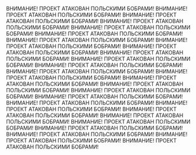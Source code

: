 ВНИМАНИЕ! ПРОЕКТ АТАКОВАН ПОЛЬСКИМИ БОБРАМИ! 
ВНИМАНИЕ! ПРОЕКТ АТАКОВАН ПОЛЬСКИМИ БОБРАМИ! 
ВНИМАНИЕ! ПРОЕКТ АТАКОВАН ПОЛЬСКИМИ БОБРАМИ! 
ВНИМАНИЕ! ПРОЕКТ АТАКОВАН ПОЛЬСКИМИ БОБРАМИ! 
ВНИМАНИЕ! ПРОЕКТ АТАКОВАН ПОЛЬСКИМИ БОБРАМИ! 
ВНИМАНИЕ! ПРОЕКТ АТАКОВАН ПОЛЬСКИМИ БОБРАМИ! 
ВНИМАНИЕ! ПРОЕКТ АТАКОВАН ПОЛЬСКИМИ БОБРАМИ! 
ВНИМАНИЕ! ПРОЕКТ АТАКОВАН ПОЛЬСКИМИ БОБРАМИ! 
ВНИМАНИЕ! ПРОЕКТ АТАКОВАН ПОЛЬСКИМИ БОБРАМИ! 
ВНИМАНИЕ! ПРОЕКТ АТАКОВАН ПОЛЬСКИМИ БОБРАМИ! 
ВНИМАНИЕ! ПРОЕКТ АТАКОВАН ПОЛЬСКИМИ БОБРАМИ! 
ВНИМАНИЕ! ПРОЕКТ АТАКОВАН ПОЛЬСКИМИ БОБРАМИ! 
ВНИМАНИЕ! ПРОЕКТ АТАКОВАН ПОЛЬСКИМИ БОБРАМИ! 
ВНИМАНИЕ! ПРОЕКТ АТАКОВАН ПОЛЬСКИМИ БОБРАМИ! 
ВНИМАНИЕ! ПРОЕКТ АТАКОВАН ПОЛЬСКИМИ БОБРАМИ! 
ВНИМАНИЕ! ПРОЕКТ АТАКОВАН ПОЛЬСКИМИ БОБРАМИ! 
ВНИМАНИЕ! ПРОЕКТ АТАКОВАН ПОЛЬСКИМИ БОБРАМИ! 
ВНИМАНИЕ! ПРОЕКТ АТАКОВАН ПОЛЬСКИМИ БОБРАМИ! 
ВНИМАНИЕ! ПРОЕКТ АТАКОВАН ПОЛЬСКИМИ БОБРАМИ! 
ВНИМАНИЕ! ПРОЕКТ АТАКОВАН ПОЛЬСКИМИ БОБРАМИ! 
ВНИМАНИЕ! ПРОЕКТ АТАКОВАН ПОЛЬСКИМИ БОБРАМИ! 
ВНИМАНИЕ! ПРОЕКТ АТАКОВАН ПОЛЬСКИМИ БОБРАМИ! 
ВНИМАНИЕ! ПРОЕКТ АТАКОВАН ПОЛЬСКИМИ БОБРАМИ! 
ВНИМАНИЕ! ПРОЕКТ АТАКОВАН ПОЛЬСКИМИ БОБРАМИ! 
ВНИМАНИЕ! ПРОЕКТ АТАКОВАН ПОЛЬСКИМИ БОБРАМИ! 
ВНИМАНИЕ! ПРОЕКТ АТАКОВАН ПОЛЬСКИМИ БОБРАМИ! 
ВНИМАНИЕ! ПРОЕКТ АТАКОВАН ПОЛЬСКИМИ БОБРАМИ!
